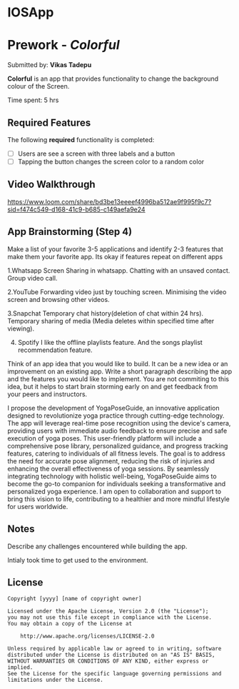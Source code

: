 # IOSApp

# Prework - *Colorful*

Submitted by: **Vikas Tadepu**

**Colorful** is an app that provides functionality to change the background colour of the Screen. 

Time spent: 5 hrs
## Required Features

The following **required** functionality is completed:

- [ ] Users are see a screen with three labels and a button
- [ ] Tapping the button changes the screen color to a random color
 
## Video Walkthrough
https://www.loom.com/share/bd3be13eeeef4996ba512ae9f995f9c7?sid=f474c549-d168-41c9-b685-c149aefa9e24

## App Brainstorming (Step 4)


Make a list of your favorite 3-5 applications and identify 2-3 features that make them your favorite app. Its okay if features repeat on different apps

1.Whatsapp
  Screen Sharing in whatsapp.
  Chatting with an unsaved contact.
  Group video call.

 2.YouTube
   Forwarding video just by touching screen.
   Minimising the video screen and browsing other videos.

 3.Snapchat
  Temporary chat history(deletion of chat within 24 hrs).
  Temporary sharing of media (Media deletes within specified time after viewing).

 4. Spotify
  I like the offline playlists feature.
  And the songs playlist recommendation feature.

Think of an app idea that you would like to build. It can be a new idea or an improvement on an existing app. Write a short paragraph describing the app and the features you would like to implement. You are not commiting to this idea, but it helps to start brain storming early on and get feedback from your peers and instructors.



I propose the development of YogaPoseGuide, an innovative application designed to revolutionize yoga practice through cutting-edge technology. The app will leverage real-time pose recognition using the device's camera, providing users with immediate audio feedback to ensure precise and safe execution of yoga poses. This user-friendly platform will include a comprehensive pose library, personalized guidance, and progress tracking features, catering to individuals of all fitness levels. The goal is to address the need for accurate pose alignment, reducing the risk of injuries and enhancing the overall effectiveness of yoga sessions. By seamlessly integrating technology with holistic well-being, YogaPoseGuide aims to become the go-to companion for individuals seeking a transformative and personalized yoga experience. I am open to collaboration and support to bring this vision to life, contributing to a healthier and more mindful lifestyle for users worldwide.


## Notes

Describe any challenges encountered while building the app.

Intialy took time to get used to the environment.

## License

    Copyright [yyyy] [name of copyright owner]

    Licensed under the Apache License, Version 2.0 (the "License");
    you may not use this file except in compliance with the License.
    You may obtain a copy of the License at

        http://www.apache.org/licenses/LICENSE-2.0

    Unless required by applicable law or agreed to in writing, software
    distributed under the License is distributed on an "AS IS" BASIS,
    WITHOUT WARRANTIES OR CONDITIONS OF ANY KIND, either express or implied.
    See the License for the specific language governing permissions and
    limitations under the License.
